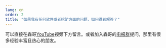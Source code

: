 ```yaml
---
lang: cn
order: 2
title: "如果我有任何软件或者挖矿方面的问题，如何得到解答？"
---
```


可以直接在森哥[YouTube](#)视频下方留言。或者加入森哥的[电报群](#)提问，那里有很多经验丰富且热心的朋友。

